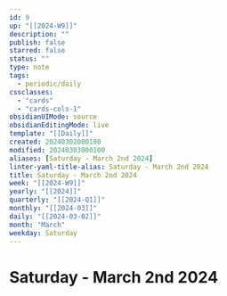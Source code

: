 ```yaml
---
id: 9
up: "[[2024-W9]]"
description: ""
publish: false
starred: false
status: ""
type: note
tags:
  - periodic/daily
cssclasses:
  - "cards"
  - "cards-cols-1"
obsidianUIMode: source
obsidianEditingMode: live
template: "[[Daily]]"
created: 20240302000100
modified: 20240303000100
aliases: [Saturday - March 2nd 2024]
linter-yaml-title-alias: Saturday - March 2nd 2024
title: Saturday - March 2nd 2024
week: "[[2024-W9]]"
yearly: "[[2024]]"
quarterly: "[[2024-Q1]]"
monthly: "[[2024-03]]"
daily: "[[2024-03-02]]"
month: "March"
weekday: Saturday
---
```


# Saturday - March 2nd 2024
